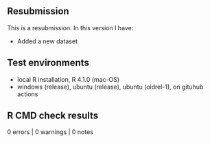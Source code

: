 ## Resubmission
This is a resubmission. In this version I have:

* Added a new dataset


## Test environments
* local R installation, R 4.1.0 (mac-OS)
* windows (release), ubuntu (release), ubuntu (oldrel-1), on gituhub actions

## R CMD check results

0 errors | 0 warnings | 0 notes

